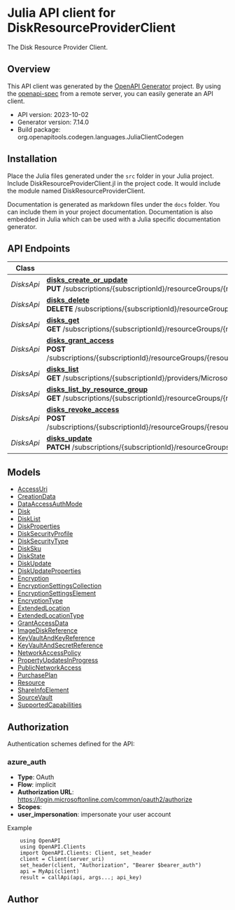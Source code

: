 # Julia API client for DiskResourceProviderClient

The Disk Resource Provider Client.

## Overview
This API client was generated by the [OpenAPI Generator](https://openapi-generator.tech) project.  By using the [openapi-spec](https://openapis.org) from a remote server, you can easily generate an API client.

- API version: 2023-10-02
- Generator version: 7.14.0
- Build package: org.openapitools.codegen.languages.JuliaClientCodegen


## Installation
Place the Julia files generated under the `src` folder in your Julia project. Include DiskResourceProviderClient.jl in the project code.
It would include the module named DiskResourceProviderClient.

Documentation is generated as markdown files under the `docs` folder. You can include them in your project documentation.
Documentation is also embedded in Julia which can be used with a Julia specific documentation generator.

## API Endpoints

Class | Method
------------ | -------------
*DisksApi* | [**disks_create_or_update**](docs/DisksApi.md#disks_create_or_update)<br/>**PUT** /subscriptions/{subscriptionId}/resourceGroups/{resourceGroupName}/providers/Microsoft.Compute/disks/{diskName}<br/>
*DisksApi* | [**disks_delete**](docs/DisksApi.md#disks_delete)<br/>**DELETE** /subscriptions/{subscriptionId}/resourceGroups/{resourceGroupName}/providers/Microsoft.Compute/disks/{diskName}<br/>
*DisksApi* | [**disks_get**](docs/DisksApi.md#disks_get)<br/>**GET** /subscriptions/{subscriptionId}/resourceGroups/{resourceGroupName}/providers/Microsoft.Compute/disks/{diskName}<br/>
*DisksApi* | [**disks_grant_access**](docs/DisksApi.md#disks_grant_access)<br/>**POST** /subscriptions/{subscriptionId}/resourceGroups/{resourceGroupName}/providers/Microsoft.Compute/disks/{diskName}/beginGetAccess<br/>
*DisksApi* | [**disks_list**](docs/DisksApi.md#disks_list)<br/>**GET** /subscriptions/{subscriptionId}/providers/Microsoft.Compute/disks<br/>
*DisksApi* | [**disks_list_by_resource_group**](docs/DisksApi.md#disks_list_by_resource_group)<br/>**GET** /subscriptions/{subscriptionId}/resourceGroups/{resourceGroupName}/providers/Microsoft.Compute/disks<br/>
*DisksApi* | [**disks_revoke_access**](docs/DisksApi.md#disks_revoke_access)<br/>**POST** /subscriptions/{subscriptionId}/resourceGroups/{resourceGroupName}/providers/Microsoft.Compute/disks/{diskName}/endGetAccess<br/>
*DisksApi* | [**disks_update**](docs/DisksApi.md#disks_update)<br/>**PATCH** /subscriptions/{subscriptionId}/resourceGroups/{resourceGroupName}/providers/Microsoft.Compute/disks/{diskName}<br/>


## Models

 - [AccessUri](docs/AccessUri.md)
 - [CreationData](docs/CreationData.md)
 - [DataAccessAuthMode](docs/DataAccessAuthMode.md)
 - [Disk](docs/Disk.md)
 - [DiskList](docs/DiskList.md)
 - [DiskProperties](docs/DiskProperties.md)
 - [DiskSecurityProfile](docs/DiskSecurityProfile.md)
 - [DiskSecurityType](docs/DiskSecurityType.md)
 - [DiskSku](docs/DiskSku.md)
 - [DiskState](docs/DiskState.md)
 - [DiskUpdate](docs/DiskUpdate.md)
 - [DiskUpdateProperties](docs/DiskUpdateProperties.md)
 - [Encryption](docs/Encryption.md)
 - [EncryptionSettingsCollection](docs/EncryptionSettingsCollection.md)
 - [EncryptionSettingsElement](docs/EncryptionSettingsElement.md)
 - [EncryptionType](docs/EncryptionType.md)
 - [ExtendedLocation](docs/ExtendedLocation.md)
 - [ExtendedLocationType](docs/ExtendedLocationType.md)
 - [GrantAccessData](docs/GrantAccessData.md)
 - [ImageDiskReference](docs/ImageDiskReference.md)
 - [KeyVaultAndKeyReference](docs/KeyVaultAndKeyReference.md)
 - [KeyVaultAndSecretReference](docs/KeyVaultAndSecretReference.md)
 - [NetworkAccessPolicy](docs/NetworkAccessPolicy.md)
 - [PropertyUpdatesInProgress](docs/PropertyUpdatesInProgress.md)
 - [PublicNetworkAccess](docs/PublicNetworkAccess.md)
 - [PurchasePlan](docs/PurchasePlan.md)
 - [Resource](docs/Resource.md)
 - [ShareInfoElement](docs/ShareInfoElement.md)
 - [SourceVault](docs/SourceVault.md)
 - [SupportedCapabilities](docs/SupportedCapabilities.md)


<a id="authorization"></a>
## Authorization

Authentication schemes defined for the API:
<a id="azure_auth"></a>
### azure_auth
- **Type**: OAuth
- **Flow**: implicit
- **Authorization URL**: https://login.microsoftonline.com/common/oauth2/authorize
- **Scopes**: 
 - **user_impersonation**: impersonate your user account

Example
```
    using OpenAPI
    using OpenAPI.Clients
    import OpenAPI.Clients: Client, set_header
    client = Client(server_uri)
    set_header(client, "Authorization", "Bearer $bearer_auth")
    api = MyApi(client)
    result = callApi(api, args...; api_key)
```

## Author



